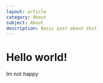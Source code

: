 ```yaml
---
layout: article
category: About
subject: About
description: Basic post about shit
---
```


# Hello world!
Im not happy